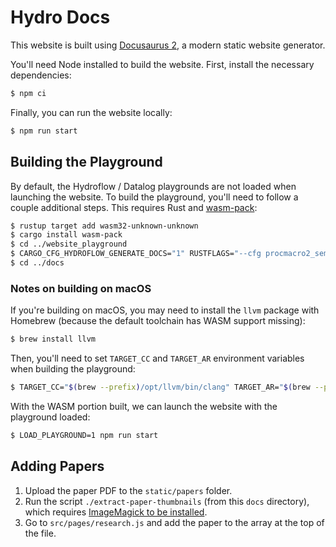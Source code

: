 # Hydro Docs
This website is built using [Docusaurus 2](https://docusaurus.io/), a modern static website generator.

You'll need Node installed to build the website. First, install the necessary dependencies:

```bash
$ npm ci
```

Finally, you can run the website locally:

```bash
$ npm run start
```

## Building the Playground
By default, the Hydroflow / Datalog playgrounds are not loaded when launching the website. To build the playground, you'll need to follow a couple additional steps. This requires Rust and [wasm-pack](https://rustwasm.github.io/wasm-pack/):

```bash
$ rustup target add wasm32-unknown-unknown
$ cargo install wasm-pack
$ cd ../website_playground
$ CARGO_CFG_HYDROFLOW_GENERATE_DOCS="1" RUSTFLAGS="--cfg procmacro2_semver_exempt --cfg super_unstable" wasm-pack build
$ cd ../docs
```

### Notes on building on macOS
If you're building on macOS, you may need to install the `llvm` package with Homebrew (because the default toolchain has WASM support missing):

```bash
$ brew install llvm
```

Then, you'll need to set `TARGET_CC` and `TARGET_AR` environment variables when building the playground:

```bash
$ TARGET_CC="$(brew --prefix)/opt/llvm/bin/clang" TARGET_AR="$(brew --prefix)/opt/llvm/bin/llvm-ar" CARGO_CFG_HYDROFLOW_GENERATE_DOCS="1" RUSTFLAGS="--cfg procmacro2_semver_exempt --cfg super_unstable" wasm-pack build
```

With the WASM portion built, we can launch the website with the playground loaded:

```bash
$ LOAD_PLAYGROUND=1 npm run start
```

## Adding Papers
1. Upload the paper PDF to the `static/papers` folder.
2. Run the script `./extract-paper-thumbnails` (from this `docs` directory), which requires [ImageMagick to be installed](https://imagemagick.org/script/download.php).
3. Go to `src/pages/research.js` and add the paper to the array at the top of the file.
